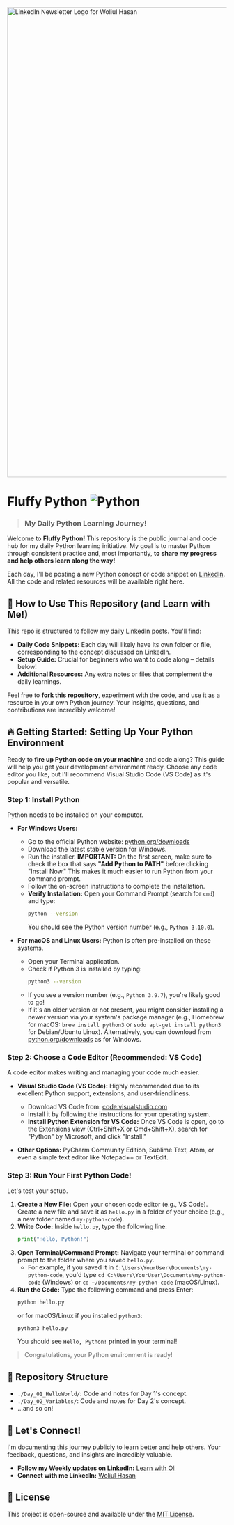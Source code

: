 <img width="1920" height="1080" alt="LinkedIn Newsletter Logo for Woliul Hasan" src="https://github.com/user-attachments/assets/9aa1456a-c45c-4f08-a925-a9586cf3b5a4" />

# **Fluffy Python** ![Python](https://img.shields.io/badge/python-3670A0?style=for-the-badge&logo=python&logoColor=ffdd54)

> ### My Daily Python Learning Journey!


Welcome to **Fluffy Python!** This repository is the public journal and code hub for my daily Python learning initiative. My goal is to master Python through consistent practice and, most importantly, **to share my progress and help others learn along the way!**

Each day, I'll be posting a new Python concept or code snippet on [LinkedIn](https://www.linkedin.com/in/woliul/). All the code and related resources will be available right here.


## 🚀 How to Use This Repository (and Learn with Me!)

This repo is structured to follow my daily LinkedIn posts. You'll find:

* **Daily Code Snippets:** Each day will likely have its own folder or file, corresponding to the concept discussed on LinkedIn.
* **Setup Guide:** Crucial for beginners who want to code along – details below!
* **Additional Resources:** Any extra notes or files that complement the daily learnings.

Feel free to **fork this repository**, experiment with the code, and use it as a resource in your own Python journey. Your insights, questions, and contributions are incredibly welcome!


## 🔥 Getting Started: Setting Up Your Python Environment

Ready to **fire up Python code on your machine** and code along? This guide will help you get your development environment ready. Choose any code editor you like, but I'll recommend Visual Studio Code (VS Code) as it's popular and versatile.

### Step 1: Install Python

Python needs to be installed on your computer.

* **For Windows Users:**
  *  Go to the official Python website: [python.org/downloads](https://www.python.org/downloads/)
  *  Download the latest stable version for Windows.
  *  Run the installer. **IMPORTANT:** On the first screen, make sure to check the box that says **"Add Python to PATH"** before clicking "Install Now." This makes it much easier to run Python from your command prompt.
  *  Follow the on-screen instructions to complete the installation.
  *  **Verify Installation:** Open your Command Prompt (search for `cmd`) and type:
        ```bash
        python --version
        ```
        You should see the Python version number (e.g., `Python 3.10.0`).

* **For macOS and Linux Users:**
    Python is often pre-installed on these systems.
    *  Open your Terminal application.
    *  Check if Python 3 is installed by typing:
        ```bash
        python3 --version
        ```
    *  If you see a version number (e.g., `Python 3.9.7`), you're likely good to go!
    *  If it's an older version or not present, you might consider installing a newer version via your system's package manager (e.g., Homebrew for macOS: `brew install python3` or `sudo apt-get install python3` for Debian/Ubuntu Linux). Alternatively, you can download from [python.org/downloads](https://www.python.org/downloads/) as for Windows.

### Step 2: Choose a Code Editor (Recommended: VS Code)

A code editor makes writing and managing your code much easier.

* **Visual Studio Code (VS Code):** Highly recommended due to its excellent Python support, extensions, and user-friendliness.
    *  Download VS Code from: [code.visualstudio.com](https://code.visualstudio.com/)
    *  Install it by following the instructions for your operating system.
    *  **Install Python Extension for VS Code:** Once VS Code is open, go to the Extensions view (Ctrl+Shift+X or Cmd+Shift+X), search for "Python" by Microsoft, and click "Install."

* **Other Options:** PyCharm Community Edition, Sublime Text, Atom, or even a simple text editor like Notepad++ or TextEdit.

### Step 3: Run Your First Python Code!

Let's test your setup.

1.  **Create a New File:** Open your chosen code editor (e.g., VS Code). Create a new file and save it as `hello.py` in a folder of your choice (e.g., a new folder named `my-python-code`).
2.  **Write Code:** Inside `hello.py`, type the following line:
    ```python
    print("Hello, Python!")
    ```
3.  **Open Terminal/Command Prompt:** Navigate your terminal or command prompt to the folder where you saved `hello.py`.
    * For example, if you saved it in `C:\Users\YourUser\Documents\my-python-code`, you'd type `cd C:\Users\YourUser\Documents\my-python-code` (Windows) or `cd ~/Documents/my-python-code` (macOS/Linux).
4.  **Run the Code:** Type the following command and press Enter:
    ```bash
    python hello.py
    ```
    or for macOS/Linux if you installed `python3`:
    ```bash
    python3 hello.py
    ```
    You should see `Hello, Python!` printed in your terminal!

> Congratulations, your Python environment is ready!

## 📂 Repository Structure

* `./Day_01_HelloWorld/`: Code and notes for Day 1's concept.
* `./Day_02_Variables/`: Code and notes for Day 2's concept.
* ...and so on!

## 🤝 Let's Connect!

I'm documenting this journey publicly to learn better and help others. Your feedback, questions, and insights are incredibly valuable.

* **Follow my Weekly updates on LinkedIn:** [Learn with Oli](https://www.linkedin.com/newsletters/7352633994062024704/)
* **Connect with me LinkedIn:** [Woliul Hasan](https://www.linkedin.com/in/woliul/)

## 📜 License

This project is open-source and available under the [MIT License](LICENSE).
